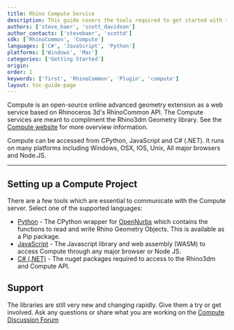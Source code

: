 ```yaml
---
title: Rhino Compute Service
description: This guide covers the tools required to get started with the Rhino Compute Service.
authors: ['steve_baer', 'scott_davidson']
author_contacts: ['stevebaer', 'scottd']
sdk: ['RhinoCommon', 'Compute']
languages: ['C#', 'JavaScript', 'Python']
platforms: ['Windows', 'Mac']
categories: ['Getting Started']
origin:
order: 1
keywords: ['first', 'RhinoCommon', 'Plugin', 'compute']
layout: toc-guide-page
---
```


Compute is an open-source online advanced geometry extension as a web service based on Rhinoceros 3d's RhinoCommon API. The Compute services are meant to compliment the Rhino3dm Geometry library. See the [Compute website](https://www.rhino3d.com/compute) for more overview information.

Compute can be accessed from CPython, JavaScript and C# (.NET).  It runs on many platforms including Windows, OSX, IOS, Unix, All major browsers and Node.JS.

---

## Setting up a Compute Project

There are a few tools which are essential to communicate with the Compute server. Select one of the supported languages:

- [Python](/compute-python-getting-started) -  The CPython wrapper for [OpenNurbs](https://developer.rhino3d.com/guides/opennurbs/) which contains the functions to read and write Rhino Geometry Objects. This is available as a Pip package.
- [JavaScript](/compute-javascript-getting-started) - The Javascript library and web assembly (WASM) to access Compute through any major browser or Node JS.
- [C# (.NET)](/compute-net-getting-started) - The nuget packages required to access to the Rhino3dm and Compute API.

## Support

The libraries are still very new and changing rapidly. Give them a try or get involved. Ask any questions or share what you are working on the [Compute Discussion Forum](https://discourse.mcneel.com/c/serengeti/compute-rhino3d)
